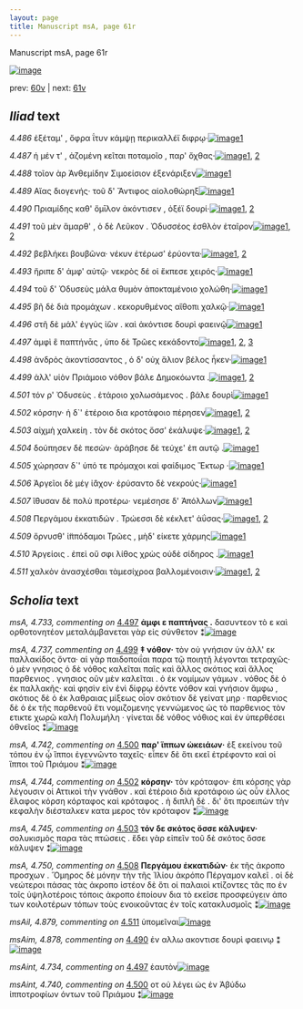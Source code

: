 ```yaml
---
layout: page
title: Manuscript msA, page 61r
---
```


Manuscript msA, page 61r

[![image](http://www.homermultitext.org/iipsrv?OBJ=IIP,1.0&FIF=/project/homer/pyramidal/deepzoom/hmt/vaimg/2017a/VA061RN_0062.tif&WID=100&CVT=JPEG)](http://www.homermultitext.org/ict2/?urn=urn:cite2:hmt:vaimg.2017a:VA061RN_0062)

prev:  [60v](../60v) | next:  [61v](../61v)

## *Iliad* text

*4.486* <a id="4.486"/> ἐξέταμ' , ὄφρα ΐτυν κάμψῃ περικαλλέϊ διφρῳ·[![image](http://www.homermultitext.org/iipsrv?OBJ=IIP,1.0&FIF=/project/homer/pyramidal/deepzoom/hmt/vaimg/2017a/VA061RN_0062.tif&RGN=0.1782,0.2246,0.4384,0.0346&WID=1000&CVT=JPEG)](http://www.homermultitext.org/ict2/?urn=urn:cite2:hmt:vaimg.2017a:VA061RN_0062@0.1782,0.2246,0.4384,0.0346)[1](#msA_4.784)

*4.487* <a id="4.487"/> ἡ μέν τ' , ἀζομένη κεῖται ποταμοῖο , παρ' ὄχθας·[![image](http://www.homermultitext.org/iipsrv?OBJ=IIP,1.0&FIF=/project/homer/pyramidal/deepzoom/hmt/vaimg/2017a/VA061RN_0062.tif&RGN=0.1702,0.2442,0.4384,0.0346&WID=1000&CVT=JPEG)](http://www.homermultitext.org/ict2/?urn=urn:cite2:hmt:vaimg.2017a:VA061RN_0062@0.1702,0.2442,0.4384,0.0346)[1](#msA_4.784), [2](#msA_4.721)

*4.488* <a id="4.488"/> τοῖον ὰρ Ἀνθεμίδην Σιμοείσιον ἐξενάριξεν[![image](http://www.homermultitext.org/iipsrv?OBJ=IIP,1.0&FIF=/project/homer/pyramidal/deepzoom/hmt/vaimg/2017a/VA061RN_0062.tif&RGN=0.1702,0.2645,0.4384,0.0346&WID=1000&CVT=JPEG)](http://www.homermultitext.org/ict2/?urn=urn:cite2:hmt:vaimg.2017a:VA061RN_0062@0.1702,0.2645,0.4384,0.0346)[1](#msA_4.784)

*4.489* <a id="4.489"/> Αἴας διογενής· τοῦ δ' Ἄντιφος αἰολοθώρηξ[![image](http://www.homermultitext.org/iipsrv?OBJ=IIP,1.0&FIF=/project/homer/pyramidal/deepzoom/hmt/vaimg/2017a/VA061RN_0062.tif&RGN=0.1702,0.2847,0.4384,0.0346&WID=1000&CVT=JPEG)](http://www.homermultitext.org/ict2/?urn=urn:cite2:hmt:vaimg.2017a:VA061RN_0062@0.1702,0.2847,0.4384,0.0346)[1](#msA_4.784)

*4.490* <a id="4.490"/> Πριαμίδης καθ' ὅμῑλον ἀκόντισεν , ὀξέϊ δουρί·[![image](http://www.homermultitext.org/iipsrv?OBJ=IIP,1.0&FIF=/project/homer/pyramidal/deepzoom/hmt/vaimg/2017a/VA061RN_0062.tif&RGN=0.1832,0.3035,0.4384,0.0346&WID=1000&CVT=JPEG)](http://www.homermultitext.org/ict2/?urn=urn:cite2:hmt:vaimg.2017a:VA061RN_0062@0.1832,0.3035,0.4384,0.0346)[1](#msAim_4.878), [2](#msA_4.784)

*4.491* <a id="4.491"/> τοῦ μὲν ἅμαρθ' , ὁ δὲ Λεῦκον . Ὀδυσσέος ἐσθλὸν ἑταῖρον[![image](http://www.homermultitext.org/iipsrv?OBJ=IIP,1.0&FIF=/project/homer/pyramidal/deepzoom/hmt/vaimg/2017a/VA061RN_0062.tif&RGN=0.1652,0.3223,0.4695,0.0308&WID=1000&CVT=JPEG)](http://www.homermultitext.org/ict2/?urn=urn:cite2:hmt:vaimg.2017a:VA061RN_0062@0.1652,0.3223,0.4695,0.0308)[1](#msA_4.784), [2](#msAint_4.726)

*4.492* <a id="4.492"/> βεβλήκει βουβῶνα· νέκυν ἑτέρωσ' ἐρύοντα·[![image](http://www.homermultitext.org/iipsrv?OBJ=IIP,1.0&FIF=/project/homer/pyramidal/deepzoom/hmt/vaimg/2017a/VA061RN_0062.tif&RGN=0.1822,0.3411,0.4234,0.0308&WID=1000&CVT=JPEG)](http://www.homermultitext.org/ict2/?urn=urn:cite2:hmt:vaimg.2017a:VA061RN_0062@0.1822,0.3411,0.4234,0.0308)[1](#msA_4.784), [2](#msA_4.728)

*4.493* <a id="4.493"/> ἤριπε δ' ἀμφ' αὐτῷ· νεκρὸς δέ οἱ ἔκπεσε χειρός·[![image](http://www.homermultitext.org/iipsrv?OBJ=IIP,1.0&FIF=/project/homer/pyramidal/deepzoom/hmt/vaimg/2017a/VA061RN_0062.tif&RGN=0.1862,0.3591,0.4344,0.0308&WID=1000&CVT=JPEG)](http://www.homermultitext.org/ict2/?urn=urn:cite2:hmt:vaimg.2017a:VA061RN_0062@0.1862,0.3591,0.4344,0.0308)[1](#msA_4.784)

*4.494* <a id="4.494"/> τοῦ δ' Ὀδυσεὺς μάλα θυμὸν ἀποκταμένοιο χολώθη·[![image](http://www.homermultitext.org/iipsrv?OBJ=IIP,1.0&FIF=/project/homer/pyramidal/deepzoom/hmt/vaimg/2017a/VA061RN_0062.tif&RGN=0.1822,0.3787,0.4665,0.0308&WID=1000&CVT=JPEG)](http://www.homermultitext.org/ict2/?urn=urn:cite2:hmt:vaimg.2017a:VA061RN_0062@0.1822,0.3787,0.4665,0.0308)[1](#msA_4.784)

*4.495* <a id="4.495"/> βῆ δὲ διὰ προμάχων . κεκορυθμένος αἴθοπι χαλκῷ·[![image](http://www.homermultitext.org/iipsrv?OBJ=IIP,1.0&FIF=/project/homer/pyramidal/deepzoom/hmt/vaimg/2017a/VA061RN_0062.tif&RGN=0.1842,0.3989,0.4665,0.0308&WID=1000&CVT=JPEG)](http://www.homermultitext.org/ict2/?urn=urn:cite2:hmt:vaimg.2017a:VA061RN_0062@0.1842,0.3989,0.4665,0.0308)[1](#msA_4.784)

*4.496* <a id="4.496"/> στῆ δὲ μάλ' ἐγγὺς ἰ̈ὼν . καὶ ἀκόντισε δουρὶ φαεινῷ[![image](http://www.homermultitext.org/iipsrv?OBJ=IIP,1.0&FIF=/project/homer/pyramidal/deepzoom/hmt/vaimg/2017a/VA061RN_0062.tif&RGN=0.1722,0.4177,0.4665,0.0308&WID=1000&CVT=JPEG)](http://www.homermultitext.org/ict2/?urn=urn:cite2:hmt:vaimg.2017a:VA061RN_0062@0.1722,0.4177,0.4665,0.0308)[1](#msA_4.784)

*4.497* <a id="4.497"/> ἀμφὶ ἓ παπτήνᾱς , ὑπο δὲ Τρῶες κεκάδοντο[![image](http://www.homermultitext.org/iipsrv?OBJ=IIP,1.0&FIF=/project/homer/pyramidal/deepzoom/hmt/vaimg/2017a/VA061RN_0062.tif&RGN=0.1702,0.4388,0.4665,0.0308&WID=1000&CVT=JPEG)](http://www.homermultitext.org/ict2/?urn=urn:cite2:hmt:vaimg.2017a:VA061RN_0062@0.1702,0.4388,0.4665,0.0308)[1](#msA_4.784), [2](#msA_4.733), [3](#msAint_4.734)

*4.498* <a id="4.498"/> ἀνδρὸς ἀκοντίσσαντος , ὁ δ' οὐχ ἅλιον βέλος ἧκεν·[![image](http://www.homermultitext.org/iipsrv?OBJ=IIP,1.0&FIF=/project/homer/pyramidal/deepzoom/hmt/vaimg/2017a/VA061RN_0062.tif&RGN=0.1742,0.4583,0.4665,0.0308&WID=1000&CVT=JPEG)](http://www.homermultitext.org/ict2/?urn=urn:cite2:hmt:vaimg.2017a:VA061RN_0062@0.1742,0.4583,0.4665,0.0308)[1](#msA_4.784)

*4.499* <a id="4.499"/> ἀλλ' υἱὸν Πριάμοιο νόθον βάλε Δημοκόωντα .[![image](http://www.homermultitext.org/iipsrv?OBJ=IIP,1.0&FIF=/project/homer/pyramidal/deepzoom/hmt/vaimg/2017a/VA061RN_0062.tif&RGN=0.1802,0.4756,0.4204,0.0308&WID=1000&CVT=JPEG)](http://www.homermultitext.org/ict2/?urn=urn:cite2:hmt:vaimg.2017a:VA061RN_0062@0.1802,0.4756,0.4204,0.0308)[1](#msA_4.784), [2](#msA_4.737)

*4.501* <a id="4.501"/> τόν ρ' Ὀδυσεὺς . ἑτάροιο χολωσάμενος . βάλε δουρὶ[![image](http://www.homermultitext.org/iipsrv?OBJ=IIP,1.0&FIF=/project/homer/pyramidal/deepzoom/hmt/vaimg/2017a/VA061RN_0062.tif&RGN=0.1782,0.5139,0.4364,0.0308&WID=1000&CVT=JPEG)](http://www.homermultitext.org/ict2/?urn=urn:cite2:hmt:vaimg.2017a:VA061RN_0062@0.1782,0.5139,0.4364,0.0308)[1](#msA_4.784)

*4.502* <a id="4.502"/> κόρσην· ἡ δ`' ἑτέροιο δια κροτάφοιο πέρησεν[![image](http://www.homermultitext.org/iipsrv?OBJ=IIP,1.0&FIF=/project/homer/pyramidal/deepzoom/hmt/vaimg/2017a/VA061RN_0062.tif&RGN=0.1722,0.5319,0.4364,0.0308&WID=1000&CVT=JPEG)](http://www.homermultitext.org/ict2/?urn=urn:cite2:hmt:vaimg.2017a:VA061RN_0062@0.1722,0.5319,0.4364,0.0308)[1](#msA_4.784), [2](#msA_4.744)

*4.503* <a id="4.503"/> αἰχμὴ χαλκείη . τὸν δὲ σκότος ὄσσ' ἐκάλυψε·[![image](http://www.homermultitext.org/iipsrv?OBJ=IIP,1.0&FIF=/project/homer/pyramidal/deepzoom/hmt/vaimg/2017a/VA061RN_0062.tif&RGN=0.1712,0.5507,0.4364,0.0308&WID=1000&CVT=JPEG)](http://www.homermultitext.org/ict2/?urn=urn:cite2:hmt:vaimg.2017a:VA061RN_0062@0.1712,0.5507,0.4364,0.0308)[1](#msA_4.784), [2](#msA_4.745)

*4.504* <a id="4.504"/> δούπησεν δὲ πεσὼν· ἀράβησε δὲ τεύχε' ἐπ αυτῷ .[![image](http://www.homermultitext.org/iipsrv?OBJ=IIP,1.0&FIF=/project/homer/pyramidal/deepzoom/hmt/vaimg/2017a/VA061RN_0062.tif&RGN=0.1782,0.5687,0.4494,0.0308&WID=1000&CVT=JPEG)](http://www.homermultitext.org/ict2/?urn=urn:cite2:hmt:vaimg.2017a:VA061RN_0062@0.1782,0.5687,0.4494,0.0308)[1](#msA_4.784)

*4.505* <a id="4.505"/> χώρησαν δ`' ὑπό τε πρόμαχοι καὶ φαίδιμος Ἕκτωρ ·[![image](http://www.homermultitext.org/iipsrv?OBJ=IIP,1.0&FIF=/project/homer/pyramidal/deepzoom/hmt/vaimg/2017a/VA061RN_0062.tif&RGN=0.1842,0.5928,0.4535,0.0308&WID=1000&CVT=JPEG)](http://www.homermultitext.org/ict2/?urn=urn:cite2:hmt:vaimg.2017a:VA061RN_0062@0.1842,0.5928,0.4535,0.0308)[1](#msA_4.784)

*4.506* <a id="4.506"/> Ἀργεῖοι δὲ μέγ ἰ̈άχον· ἐρύσαντο δὲ νεκρούς·[![image](http://www.homermultitext.org/iipsrv?OBJ=IIP,1.0&FIF=/project/homer/pyramidal/deepzoom/hmt/vaimg/2017a/VA061RN_0062.tif&RGN=0.1832,0.6093,0.4074,0.0308&WID=1000&CVT=JPEG)](http://www.homermultitext.org/ict2/?urn=urn:cite2:hmt:vaimg.2017a:VA061RN_0062@0.1832,0.6093,0.4074,0.0308)[1](#msA_4.784)

*4.507* <a id="4.507"/> ἴ̈θυσαν δὲ πολὺ προτέρω· νεμέσησε δ' Ἀπόλλων[![image](http://www.homermultitext.org/iipsrv?OBJ=IIP,1.0&FIF=/project/homer/pyramidal/deepzoom/hmt/vaimg/2017a/VA061RN_0062.tif&RGN=0.1812,0.6281,0.4274,0.0308&WID=1000&CVT=JPEG)](http://www.homermultitext.org/ict2/?urn=urn:cite2:hmt:vaimg.2017a:VA061RN_0062@0.1812,0.6281,0.4274,0.0308)[1](#msA_4.784)

*4.508* <a id="4.508"/> Περγάμου ἐκκατιδών . Τρώεσσι δὲ κέκλετ' ἀΰσας·[![image](http://www.homermultitext.org/iipsrv?OBJ=IIP,1.0&FIF=/project/homer/pyramidal/deepzoom/hmt/vaimg/2017a/VA061RN_0062.tif&RGN=0.1812,0.6469,0.4484,0.0308&WID=1000&CVT=JPEG)](http://www.homermultitext.org/ict2/?urn=urn:cite2:hmt:vaimg.2017a:VA061RN_0062@0.1812,0.6469,0.4484,0.0308)[1](#msA_4.784), [2](#msA_4.750)

*4.509* <a id="4.509"/> ὄρνυσθ' ἱ̈ππόδαμοι Τρῶες , μὴδ' είκετε χάρμης[![image](http://www.homermultitext.org/iipsrv?OBJ=IIP,1.0&FIF=/project/homer/pyramidal/deepzoom/hmt/vaimg/2017a/VA061RN_0062.tif&RGN=0.1822,0.6672,0.4484,0.0308&WID=1000&CVT=JPEG)](http://www.homermultitext.org/ict2/?urn=urn:cite2:hmt:vaimg.2017a:VA061RN_0062@0.1822,0.6672,0.4484,0.0308)[1](#msA_4.784)

*4.510* <a id="4.510"/> Ἀργείοις . ἐπεὶ οὔ σφι λίθος χρὼς οὐδὲ σίδηρος .[![image](http://www.homermultitext.org/iipsrv?OBJ=IIP,1.0&FIF=/project/homer/pyramidal/deepzoom/hmt/vaimg/2017a/VA061RN_0062.tif&RGN=0.1732,0.686,0.4695,0.0308&WID=1000&CVT=JPEG)](http://www.homermultitext.org/ict2/?urn=urn:cite2:hmt:vaimg.2017a:VA061RN_0062@0.1732,0.686,0.4695,0.0308)[1](#msA_4.784)

*4.511* <a id="4.511"/> χαλκὸν ἀνασχέσθαι τὰμεσίχροα βαλλομένοισιν·[![image](http://www.homermultitext.org/iipsrv?OBJ=IIP,1.0&FIF=/project/homer/pyramidal/deepzoom/hmt/vaimg/2017a/VA061RN_0062.tif&RGN=0.1722,0.7047,0.4695,0.0308&WID=1000&CVT=JPEG)](http://www.homermultitext.org/ict2/?urn=urn:cite2:hmt:vaimg.2017a:VA061RN_0062@0.1722,0.7047,0.4695,0.0308)[1](#msAil_4.879), [2](#msA_4.784)

## *Scholia* text

*msA, 4.733, commenting on* [4.497](#4.497)  <a id="msA_4.733"/> **ἀμφι ε παπτήνας .** δασυντεον τὸ ε καὶ ορθοτονητέον μεταλάμβανεται γὰρ εἰς σύνθετον ⁑[![image](http://www.homermultitext.org/iipsrv?OBJ=IIP,1.0&FIF=/project/homer/pyramidal/deepzoom/hmt/vaimg/2017a/VA061RN_0062.tif&RGN=0.19970523,0.18340249,0.59690494,0.03278008&WID=1000&CVT=JPEG)](http://www.homermultitext.org/ict2/?urn=urn:cite2:hmt:vaimg.2017a:VA061RN_0062@0.19970523,0.18340249,0.59690494,0.03278008)

*msA, 4.737, commenting on* [4.499](#4.499)  <a id="msA_4.737"/> **‡ νόθον·** τὸν οὐ γνήσιον ὑν ἀλλ' εκ παλλακίδος ὄντα· αἱ γὰρ παιδοποιΐαι παρα τῷ ποιητῇ λέγονται τετραχῶς· ὁ μὲν γνησιος ὁ δὲ νόθος καλεῖται παῖς καὶ ἄλλος σκότιος καὶ ἄλλος παρθενιος . γνησιος οῦν μὲν καλεῖται . ὁ ἐκ νομίμων γάμων . νόθος δὲ ὁ ἐκ παλλακῆς· καὶ φησὶν εἰν ἑνὶ δίφρῳ ἐόντε νόθον καὶ γνήσιον ἄμφω , σκότιος δὲ ὁ ἐκ λαθραιας μίξεως οἷον σκότιον δὲ γείνατ μηρ · παρθενιος δὲ ὁ ἐκ τῆς παρθενοῦ ἔτι νομιζομενης γεννώμενος ὡς τὸ παρθενιος τὸν ετικτε χωρῶ καλὴ Πολυμήλη · γίνεται δὲ νόθος νόθιος καὶ ἐν ὑπερθέσει ὀθνεῖος ⁑[![image](http://www.homermultitext.org/iipsrv?OBJ=IIP,1.0&FIF=/project/homer/pyramidal/deepzoom/hmt/vaimg/2017a/VA061RN_0062.tif&RGN=0.62251290,0.47427386,0.21278556,0.17634855&WID=1000&CVT=JPEG)](http://www.homermultitext.org/ict2/?urn=urn:cite2:hmt:vaimg.2017a:VA061RN_0062@0.62251290,0.47427386,0.21278556,0.17634855)

*msA, 4.742, commenting on* [4.500](#4.500)  <a id="msA_4.742"/> **παρ' ἵππων ὠκειάων·** ἐξ εκείνου τοῦ τόπου ἐν ᾧ ἵπποι ἐγεννῶντο ταχεῖς· εἶπεν δὲ ὅτι εκεῖ ἐτρέφοντο καὶ οἱ ἵπποι τοῦ Πριάμου ⁑[![image](http://www.homermultitext.org/iipsrv?OBJ=IIP,1.0&FIF=/project/homer/pyramidal/deepzoom/hmt/vaimg/2017a/VA061RN_0062.tif&RGN=0.62472366,0.64813278,0.20173176,0.06390041&WID=1000&CVT=JPEG)](http://www.homermultitext.org/ict2/?urn=urn:cite2:hmt:vaimg.2017a:VA061RN_0062@0.62472366,0.64813278,0.20173176,0.06390041)

*msA, 4.744, commenting on* [4.502](#4.502)  <a id="msA_4.744"/> **κόρσην·** τὸν κρόταφον· ἐπι κόρσης γὰρ λέγουσιν οἱ Αττικοὶ τὴν γνάθον . καὶ ἑτέροιο διὰ κροτάφοιο ὡς οὖν έλλος ἔλαφος κόρση κόρταφος καὶ κρόταφος . ἡ διπλῆ δὲ . δι' ὅτι προειπὼν τὴν κεφαλὴν διέσταλκεν κατα μερος τὸν κρόταφον ⁑[![image](http://www.homermultitext.org/iipsrv?OBJ=IIP,1.0&FIF=/project/homer/pyramidal/deepzoom/hmt/vaimg/2017a/VA061RN_0062.tif&RGN=0.17207074,0.72780083,0.63780398,0.05228216&WID=1000&CVT=JPEG)](http://www.homermultitext.org/ict2/?urn=urn:cite2:hmt:vaimg.2017a:VA061RN_0062@0.17207074,0.72780083,0.63780398,0.05228216)

*msA, 4.745, commenting on* [4.503](#4.503)  <a id="msA_4.745"/> **τόν δε σκότος ὄσσε κάλυψεν·** σολυκισμὸς παρα τὰς πτώσεις . ἔδει γὰρ εἰπεῖν τοῦ δὲ σκότος ὄσσε κάλυψεν ⁑[![image](http://www.homermultitext.org/iipsrv?OBJ=IIP,1.0&FIF=/project/homer/pyramidal/deepzoom/hmt/vaimg/2017a/VA061RN_0062.tif&RGN=0.19417833,0.76639004,0.61016949,0.02946058&WID=1000&CVT=JPEG)](http://www.homermultitext.org/ict2/?urn=urn:cite2:hmt:vaimg.2017a:VA061RN_0062@0.19417833,0.76639004,0.61016949,0.02946058)

*msA, 4.750, commenting on* [4.508](#4.508)  <a id="msA_4.750"/> **Περγάμου ἐκκατιδών·** ἐκ τῆς ἀκροπο προσχων . Ὅμηρος δὲ μόνην τὴν τῆς Ἰλίου ἀκρόπο Πέργαμον καλεῖ . οἱ δὲ νεώτεροι πάσας τὰς ἀκροπο ἰστέον δὲ ὅτι οἱ παλαιοὶ κτίζοντες τᾶς πο ἐν τοῖς ὑψηλοτέροις τόποις ἀκροπο ἐποίουν δια τὸ εκεῖσε προσφεύγειν ἀπο των κοιλοτέρων τόπων τοὺς ενοικοῦντας ἐν τοῖς κατακλυσμοῖς ⁑[![image](http://www.homermultitext.org/iipsrv?OBJ=IIP,1.0&FIF=/project/homer/pyramidal/deepzoom/hmt/vaimg/2017a/VA061RN_0062.tif&RGN=0.19086220,0.78506224,0.63282977,0.05601660&WID=1000&CVT=JPEG)](http://www.homermultitext.org/ict2/?urn=urn:cite2:hmt:vaimg.2017a:VA061RN_0062@0.19086220,0.78506224,0.63282977,0.05601660)

*msAil, 4.879, commenting on* [4.511](#4.511)  <a id="msAil_4.879"/> ὑπομεῖναι[![image](http://www.homermultitext.org/iipsrv?OBJ=IIP,1.0&FIF=/project/homer/pyramidal/deepzoom/hmt/vaimg/2017a/VA061RN_0062.tif&RGN=0.29697863,0.70650069,0.03463522,0.00774550&WID=1000&CVT=JPEG)](http://www.homermultitext.org/ict2/?urn=urn:cite2:hmt:vaimg.2017a:VA061RN_0062@0.29697863,0.70650069,0.03463522,0.00774550)

*msAim, 4.878, commenting on* [4.490](#4.490)  <a id="msAim_4.878"/> ἐν αλλω ακοντισε δουρὶ φαεινῳ ⁑[![image](http://www.homermultitext.org/iipsrv?OBJ=IIP,1.0&FIF=/project/homer/pyramidal/deepzoom/hmt/vaimg/2017a/VA061RN_0062.tif&RGN=0.60961680,0.31466113,0.07129698,0.02683264&WID=1000&CVT=JPEG)](http://www.homermultitext.org/ict2/?urn=urn:cite2:hmt:vaimg.2017a:VA061RN_0062@0.60961680,0.31466113,0.07129698,0.02683264)

*msAint, 4.734, commenting on* [4.497](#4.497)  <a id="msAint_4.734"/> ἑαυτὸν[![image](http://www.homermultitext.org/iipsrv?OBJ=IIP,1.0&FIF=/project/homer/pyramidal/deepzoom/hmt/vaimg/2017a/VA061RN_0062.tif&RGN=0.14627856,0.44813278,0.02560796,0.00968188&WID=1000&CVT=JPEG)](http://www.homermultitext.org/ict2/?urn=urn:cite2:hmt:vaimg.2017a:VA061RN_0062@0.14627856,0.44813278,0.02560796,0.00968188)

*msAint, 4.740, commenting on* [4.500](#4.500)  <a id="msAint_4.740"/> οτ οὐ λέγει ὡς ἑν Ἀβύδω ἱπποτροφίων όντων τοῦ Πριάμου ⁑[![image](http://www.homermultitext.org/iipsrv?OBJ=IIP,1.0&FIF=/project/homer/pyramidal/deepzoom/hmt/vaimg/2017a/VA061RN_0062.tif&RGN=0.12343405,0.50248963,0.05582167,0.06044260&WID=1000&CVT=JPEG)](http://www.homermultitext.org/ict2/?urn=urn:cite2:hmt:vaimg.2017a:VA061RN_0062@0.12343405,0.50248963,0.05582167,0.06044260)